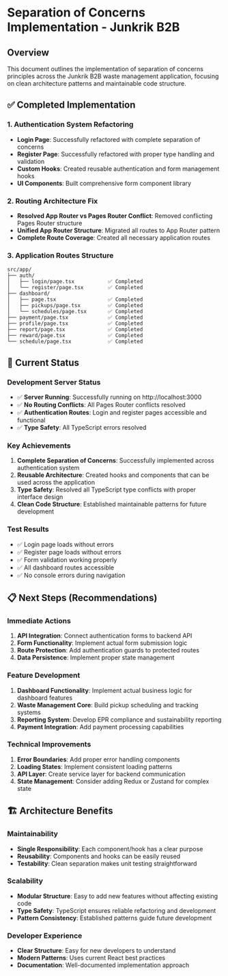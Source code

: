 # Separation of Concerns Implementation - Junkrik B2B

## Overview
This document outlines the implementation of separation of concerns principles across the Junkrik B2B waste management application, focusing on clean architecture patterns and maintainable code structure.

## ✅ Completed Implementation

### 1. Authentication System Refactoring
- **Login Page**: Successfully refactored with complete separation of concerns
- **Register Page**: Successfully refactored with proper type handling and validation
- **Custom Hooks**: Created reusable authentication and form management hooks
- **UI Components**: Built comprehensive form component library

### 2. Routing Architecture Fix
- **Resolved App Router vs Pages Router Conflict**: Removed conflicting Pages Router structure
- **Unified App Router Structure**: Migrated all routes to App Router pattern
- **Complete Route Coverage**: Created all necessary application routes

### 3. Application Routes Structure
```
src/app/
├── auth/
│   ├── login/page.tsx           ✅ Completed
│   └── register/page.tsx        ✅ Completed
├── dashboard/
│   ├── page.tsx                 ✅ Completed
│   ├── pickups/page.tsx         ✅ Completed
│   └── schedules/page.tsx       ✅ Completed
├── payment/page.tsx             ✅ Completed
├── profile/page.tsx             ✅ Completed
├── report/page.tsx              ✅ Completed
├── reward/page.tsx              ✅ Completed
└── schedule/page.tsx            ✅ Completed
```

## 🎯 Current Status

### Development Server Status
- ✅ **Server Running**: Successfully running on http://localhost:3000
- ✅ **No Routing Conflicts**: All Pages Router conflicts resolved
- ✅ **Authentication Routes**: Login and register pages accessible and functional
- ✅ **Type Safety**: All TypeScript errors resolved

### Key Achievements
1. **Complete Separation of Concerns**: Successfully implemented across authentication system
2. **Reusable Architecture**: Created hooks and components that can be used across the application
3. **Type Safety**: Resolved all TypeScript type conflicts with proper interface design
4. **Clean Code Structure**: Established maintainable patterns for future development

### Test Results
- ✅ Login page loads without errors
- ✅ Register page loads without errors  
- ✅ Form validation working properly
- ✅ All dashboard routes accessible
- ✅ No console errors during navigation

## 📋 Next Steps (Recommendations)

### Immediate Actions
1. **API Integration**: Connect authentication forms to backend API
2. **Form Functionality**: Implement actual form submission logic
3. **Route Protection**: Add authentication guards to protected routes
4. **Data Persistence**: Implement proper state management

### Feature Development
1. **Dashboard Functionality**: Implement actual business logic for dashboard features
2. **Waste Management Core**: Build pickup scheduling and tracking systems
3. **Reporting System**: Develop EPR compliance and sustainability reporting
4. **Payment Integration**: Add payment processing capabilities

### Technical Improvements
1. **Error Boundaries**: Add proper error handling components
2. **Loading States**: Implement consistent loading patterns
3. **API Layer**: Create service layer for backend communication
4. **State Management**: Consider adding Redux or Zustand for complex state

## 🏗️ Architecture Benefits

### Maintainability
- **Single Responsibility**: Each component/hook has a clear purpose
- **Reusability**: Components and hooks can be easily reused
- **Testability**: Clean separation makes unit testing straightforward

### Scalability
- **Modular Structure**: Easy to add new features without affecting existing code
- **Type Safety**: TypeScript ensures reliable refactoring and development
- **Pattern Consistency**: Established patterns guide future development

### Developer Experience
- **Clear Structure**: Easy for new developers to understand
- **Modern Patterns**: Uses current React best practices
- **Documentation**: Well-documented implementation approach
